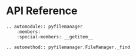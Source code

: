 # API Reference

```{eval-rst}
.. automodule:: pyfilemanager
    :members:
    :special-members: __getitem__
    
.. automethod:: pyfilemanager.FileManager._find
```